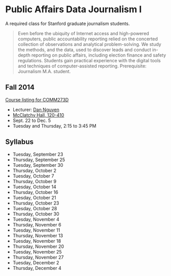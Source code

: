 # Public Affairs Data Journalism I

A required class for Stanford graduate journalism students. 

> Even before the ubiquity of Internet access and high-powered computers, public accountability reporting relied on the concerted collection of observations and analytical problem-solving. We study the methods, and the data, used to discover leads and conduct in-depth reporting on public affairs, including election finance and safety regulations. Students gain practical experience with the digital tools and techniques of computer-assisted reporting. Prerequisite: Journalism M.A. student.

## Fall 2014

[Course listing for COMM273D](https://explorecourses.stanford.edu/search?view=catalog&filter-coursestatus-Active=on&page=0&catalog=&academicYear=&q=Public+Affairs+Data+Journalism+I&collapse=)

* Lecturer: [Dan Nguyen](//stanford.edu/~dun)
* [McClatchy Hall, 120-410](http://campus-map.stanford.edu/?srch=120-410)
* Sept. 22 to Dec. 5
* Tuesday and Thursday, 2:15 to 3:45 PM

## Syllabus


* Tuesday, September 23
* Thursday, September 25
* Tuesday, September 30
* Thursday, October 2
* Tuesday, October 7
* Thursday, October 9
* Tuesday, October 14
* Thursday, October 16
* Tuesday, October 21
* Thursday, October 23
* Tuesday, October 28
* Thursday, October 30
* Tuesday, November 4
* Thursday, November 6
* Tuesday, November 11
* Thursday, November 13
* Tuesday, November 18
* Thursday, November 20
* Tuesday, November 25
* Thursday, November 27
* Tuesday, December 2
* Thursday, December 4


